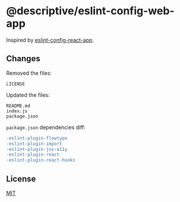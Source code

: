 # @descriptive/eslint-config-web-app

Inspired by [eslint-config-react-app](https://github.com/facebook/create-react-app/tree/v3.4.0/packages/eslint-config-react-app).

## Changes

Removed the files:

```
LICENSE
```

Updated the files:

```
README.md
index.js
package.json
```

`package.json` dependencies diff:

```diff
-eslint-plugin-flowtype
-eslint-plugin-import
-eslint-plugin-jsx-a11y
-eslint-plugin-react
-eslint-plugin-react-hooks
```

## License

[MIT](https://github.com/facebook/create-react-app/blob/v3.4.0/packages/eslint-config-react-app/LICENSE)
